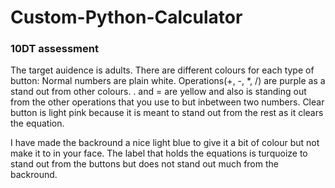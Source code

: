 # Custom-Python-Calculator
### 10DT assessment

The target auidence is adults.
There are different colours for each type of button:
Normal numbers are plain white.
Operations(+, -, *, /) are purple as a stand out from other colours.
. and = are yellow and also is standing out from the other operations that you use to but inbetween two numbers.
Clear button is light pink because it is meant to stand out from the rest as it clears the equation.

I have made the backround a nice light blue to give it a bit of colour but not make it to in your face.
The label that holds the equations is turquoize to stand out from the buttons but does not stand out much from the backround.


